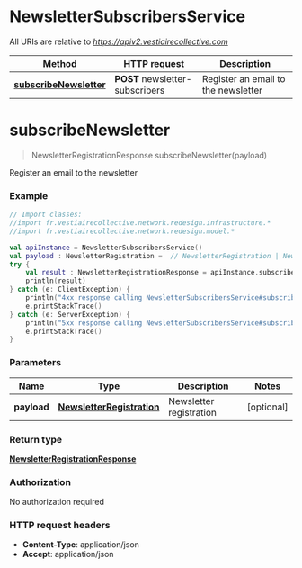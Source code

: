 # NewsletterSubscribersService

All URIs are relative to *https://apiv2.vestiairecollective.com*

Method | HTTP request | Description
------------- | ------------- | -------------
[**subscribeNewsletter**](NewsletterSubscribersService.md#subscribeNewsletter) | **POST** newsletter-subscribers | Register an email to the newsletter


<a name="subscribeNewsletter"></a>
# **subscribeNewsletter**
> NewsletterRegistrationResponse subscribeNewsletter(payload)

Register an email to the newsletter

### Example
```kotlin
// Import classes:
//import fr.vestiairecollective.network.redesign.infrastructure.*
//import fr.vestiairecollective.network.redesign.model.*

val apiInstance = NewsletterSubscribersService()
val payload : NewsletterRegistration =  // NewsletterRegistration | Newsletter registration
try {
    val result : NewsletterRegistrationResponse = apiInstance.subscribeNewsletter(payload)
    println(result)
} catch (e: ClientException) {
    println("4xx response calling NewsletterSubscribersService#subscribeNewsletter")
    e.printStackTrace()
} catch (e: ServerException) {
    println("5xx response calling NewsletterSubscribersService#subscribeNewsletter")
    e.printStackTrace()
}
```

### Parameters

Name | Type | Description  | Notes
------------- | ------------- | ------------- | -------------
 **payload** | [**NewsletterRegistration**](NewsletterRegistration.md)| Newsletter registration | [optional]

### Return type

[**NewsletterRegistrationResponse**](NewsletterRegistrationResponse.md)

### Authorization

No authorization required

### HTTP request headers

 - **Content-Type**: application/json
 - **Accept**: application/json

